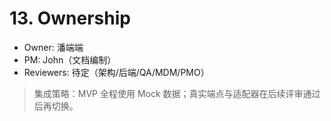 # 13. Ownership
- Owner: 潘端端
- PM: John（文档编制）
- Reviewers: 待定（架构/后端/QA/MDM/PMO）

> 集成策略：MVP 全程使用 Mock 数据；真实端点与适配器在后续评审通过后再切换。
